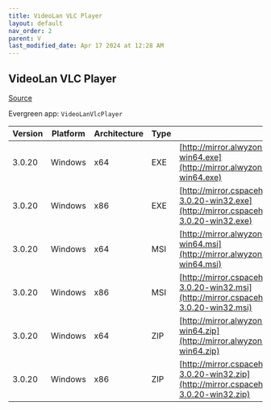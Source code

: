 ```yaml
---
title: VideoLan VLC Player 
layout: default
nav_order: 2
parent: V
last_modified_date: Apr 17 2024 at 12:28 AM
---
```


## VideoLan VLC Player 

[Source](https://www.videolan.org/vlc/)

Evergreen app: `VideoLanVlcPlayer`

| Version | Platform | Architecture | Type | URI                                                                                                                                                                |
| ------- | -------- | ------------ | ---- | ------------------------------------------------------------------------------------------------------------------------------------------------------------------ |
| 3.0.20  | Windows  | x64          | EXE  | [http://mirror.alwyzon.net/videolan/vlc/3.0.20/win64/vlc-3.0.20-win64.exe](http://mirror.alwyzon.net/videolan/vlc/3.0.20/win64/vlc-3.0.20-win64.exe)               |
| 3.0.20  | Windows  | x86          | EXE  | [http://mirror.cspacehostings.com/videolan/vlc/3.0.20/win32/vlc-3.0.20-win32.exe](http://mirror.cspacehostings.com/videolan/vlc/3.0.20/win32/vlc-3.0.20-win32.exe) |
| 3.0.20  | Windows  | x64          | MSI  | [http://mirror.alwyzon.net/videolan/vlc/3.0.20/win64/vlc-3.0.20-win64.msi](http://mirror.alwyzon.net/videolan/vlc/3.0.20/win64/vlc-3.0.20-win64.msi)               |
| 3.0.20  | Windows  | x86          | MSI  | [http://mirror.cspacehostings.com/videolan/vlc/3.0.20/win32/vlc-3.0.20-win32.msi](http://mirror.cspacehostings.com/videolan/vlc/3.0.20/win32/vlc-3.0.20-win32.msi) |
| 3.0.20  | Windows  | x64          | ZIP  | [http://mirror.alwyzon.net/videolan/vlc/3.0.20/win64/vlc-3.0.20-win64.zip](http://mirror.alwyzon.net/videolan/vlc/3.0.20/win64/vlc-3.0.20-win64.zip)               |
| 3.0.20  | Windows  | x86          | ZIP  | [http://mirror.cspacehostings.com/videolan/vlc/3.0.20/win32/vlc-3.0.20-win32.zip](http://mirror.cspacehostings.com/videolan/vlc/3.0.20/win32/vlc-3.0.20-win32.zip) |
